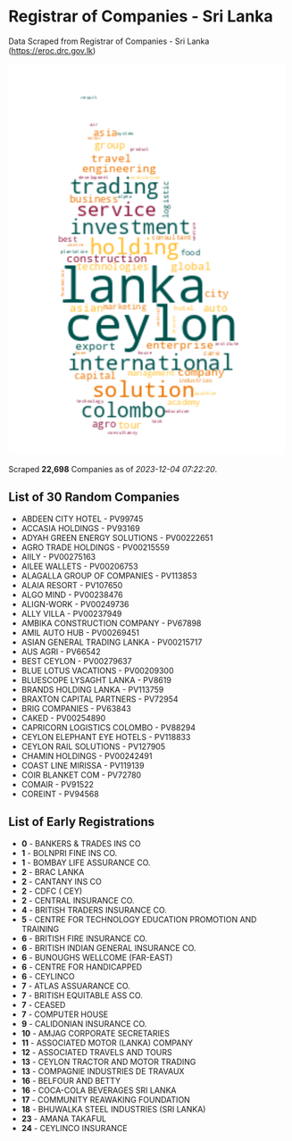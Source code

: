 # Registrar of Companies - Sri Lanka

Data Scraped from Registrar of Companies - Sri Lanka (https://eroc.drc.gov.lk)

![word-cloud](data/word_cloud.png)

Scraped **22,698** Companies as of *2023-12-04 07:22:20*.

## List of 30 Random Companies

* ABDEEN CITY HOTEL - PV99745
* ACCASIA HOLDINGS - PV93169
* ADYAH GREEN ENERGY SOLUTIONS - PV00222651
* AGRO TRADE HOLDINGS - PV00215559
* AIILY - PV00275163
* AILEE WALLETS - PV00206753
* ALAGALLA GROUP OF COMPANIES - PV113853
* ALAIA RESORT - PV107650
* ALGO MIND - PV00238476
* ALIGN-WORK - PV00249736
* ALLY VILLA - PV00237949
* AMBIKA CONSTRUCTION COMPANY - PV67898
* AMIL AUTO HUB - PV00269451
* ASIAN GENERAL TRADING LANKA - PV00215717
* AUS AGRI - PV66542
* BEST CEYLON - PV00279637
* BLUE LOTUS VACATIONS - PV00209300
* BLUESCOPE LYSAGHT LANKA - PV8619
* BRANDS HOLDING LANKA - PV113759
* BRAXTON CAPITAL PARTNERS - PV72954
* BRIG COMPANIES - PV63843
* CAKED - PV00254890
* CAPRICORN LOGISTICS COLOMBO - PV88294
* CEYLON ELEPHANT EYE HOTELS - PV118833
* CEYLON RAIL SOLUTIONS - PV127905
* CHAMIN HOLDINGS - PV00242491
* COAST LINE MIRISSA - PV119139
* COIR BLANKET COM - PV72780
* COMAIR - PV91522
* COREINT - PV94568

## List of Early Registrations

* **0** - BANKERS & TRADES INS CO 
* **1** - BOLNPRI FINE INS CO. 
* **1** - BOMBAY LIFE ASSURANCE CO. 
* **2** - BRAC LANKA 
* **2** - CANTANY INS CO 
* **2** - CDFC ( CEY) 
* **2** - CENTRAL INSURANCE CO. 
* **4** - BRITISH TRADERS INSURANCE CO. 
* **5** - CENTRE FOR TECHNOLOGY EDUCATION PROMOTION AND TRAINING 
* **6** - BRITISH FIRE INSURANCE CO. 
* **6** - BRITISH INDIAN GENERAL INSURANCE CO. 
* **6** - BUNOUGHS WELLCOME (FAR-EAST) 
* **6** - CENTRE FOR HANDICAPPED 
* **6** - CEYLINCO 
* **7** - ATLAS ASSUARANCE CO. 
* **7** - BRITISH EQUITABLE ASS CO. 
* **7** - CEASED 
* **7** - COMPUTER HOUSE 
* **9** - CALIDONIAN INSURANCE CO. 
* **10** - AMJAG CORPORATE SECRETARIES 
* **11** - ASSOCIATED MOTOR (LANKA) COMPANY 
* **12** - ASSOCIATED TRAVELS AND TOURS 
* **13** - CEYLON TRACTOR AND MOTOR TRADING 
* **13** - COMPAGNIE INDUSTRIES DE TRAVAUX 
* **16** - BELFOUR AND BETTY 
* **16** - COCA-COLA BEVERAGES SRI LANKA 
* **17** - COMMUNITY REAWAKING FOUNDATION 
* **18** - BHUWALKA STEEL INDUSTRIES (SRI LANKA) 
* **23** - AMANA TAKAFUL 
* **24** - CEYLINCO INSURANCE 